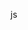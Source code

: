 <!--
 * @Author: your name
 * @Date: 2021-08-17 10:51:03
 * @LastEditTime: 2021-08-17 10:51:18
 * @LastEditors: Please set LastEditors
 * @Description: In User Settings Edit
 * @FilePath: /ticai-ui-individual-uni/src/statics/images/README.md
-->
js
